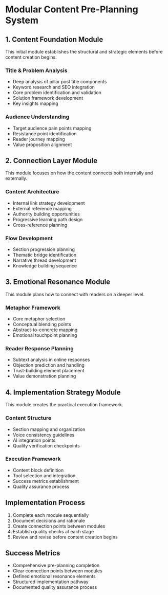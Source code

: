 # Modular Content Pre-Planning System

## 1. Content Foundation Module
This initial module establishes the structural and strategic elements before content creation begins.

### Title & Problem Analysis
- Deep analysis of pillar post title components
- Keyword research and SEO integration
- Core problem identification and validation
- Solution framework development
- Key insights mapping

### Audience Understanding
- Target audience pain points mapping
- Resistance point identification
- Reader journey mapping
- Value proposition alignment

## 2. Connection Layer Module
This module focuses on how the content connects both internally and externally.

### Content Architecture
- Internal link strategy development
- External reference mapping
- Authority building opportunities
- Progressive learning path design
- Cross-reference planning

### Flow Development
- Section progression planning
- Thematic bridge identification
- Narrative thread development
- Knowledge building sequence

## 3. Emotional Resonance Module
This module plans how to connect with readers on a deeper level.

### Metaphor Framework
- Core metaphor selection
- Conceptual blending points
- Abstract-to-concrete mapping
- Emotional touchpoint planning

### Reader Response Planning
- Subtext analysis in online responses
- Objection prediction and handling
- Trust-building element placement
- Value demonstration planning

## 4. Implementation Strategy Module
This module creates the practical execution framework.

### Content Structure
- Section mapping and organization
- Voice consistency guidelines
- AI integration points
- Quality verification checkpoints

### Execution Framework
- Content block definition
- Tool selection and integration
- Success metrics establishment
- Quality assurance process

## Implementation Process
1. Complete each module sequentially
2. Document decisions and rationale
3. Create connection points between modules
4. Establish quality checks at each stage
5. Review and revise before content creation begins

## Success Metrics
- Comprehensive pre-planning completion
- Clear connection points between modules
- Defined emotional resonance elements
- Structured implementation pathway
- Documented quality assurance process